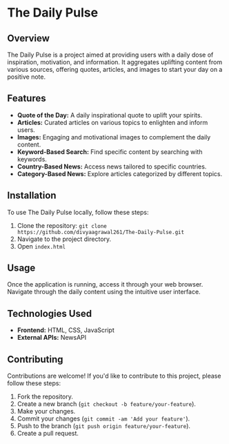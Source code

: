 # The Daily Pulse


## Overview

The Daily Pulse is a project aimed at providing users with a daily dose of inspiration, motivation, and information. It aggregates uplifting content from various sources, offering quotes, articles, and images to start your day on a positive note.

## Features

- **Quote of the Day:** A daily inspirational quote to uplift your spirits.
- **Articles:** Curated articles on various topics to enlighten and inform users.
- **Images:** Engaging and motivational images to complement the daily content.
- **Keyword-Based Search:** Find specific content by searching with keywords.
- **Country-Based News:** Access news tailored to specific countries.
- **Category-Based News:** Explore articles categorized by different topics.

## Installation

To use The Daily Pulse locally, follow these steps:

1. Clone the repository: `git clone https://github.com/divyaagrawal261/The-Daily-Pulse.git`
2. Navigate to the project directory.
3. Open `index.html`

## Usage

Once the application is running, access it through your web browser. Navigate through the daily content using the intuitive user interface.

## Technologies Used

- **Frontend:** HTML, CSS, JavaScript
- **External APIs:** NewsAPI

## Contributing

Contributions are welcome! If you'd like to contribute to this project, please follow these steps:

1. Fork the repository.
2. Create a new branch (`git checkout -b feature/your-feature`).
3. Make your changes.
4. Commit your changes (`git commit -am 'Add your feature'`).
5. Push to the branch (`git push origin feature/your-feature`).
6. Create a pull request.
